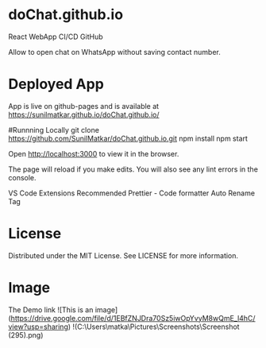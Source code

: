 # doChat.github.io
React WebApp CI/CD GitHub 

Allow to open chat on WhatsApp without saving contact number.

# Deployed App
App is live on github-pages and is available at https://sunilmatkar.github.io/doChat.github.io/

#Runnning Locally
git clone https://github.com/SunilMatkar/doChat.github.io.git
npm install
npm start

Open [http://localhost:3000](http://localhost:3000/) to view it in the browser.

The page will reload if you make edits.
You will also see any lint errors in the console.

VS Code Extensions Recommended
Prettier - Code formatter
Auto Rename Tag

# License

Distributed under the MIT License. See LICENSE for more information.


# Image
The Demo link
![This is an image] (https://drive.google.com/file/d/1EBfZNJDra70Sz5iwOpYvyM8wQmE_l4hC/view?usp=sharing)
!(C:\Users\matka\Pictures\Screenshots\Screenshot (295).png)
